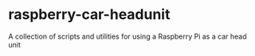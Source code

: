# raspberry-car-headunit
A collection of scripts and utilities for using a Raspberry Pi as a car head unit
